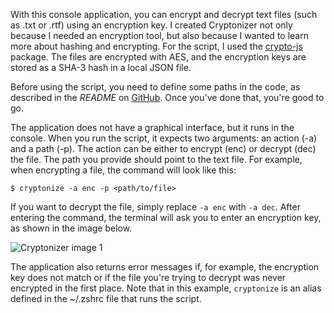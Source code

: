 With this console application, you can encrypt and decrypt text files (such as .txt or .rtf) using an encryption key. I created Cryptonizer not only because I needed an encryption tool, but also because I wanted to learn more about hashing and encrypting. For the script, I used the [crypto-js](https://www.npmjs.com/package/crypto-js) package. The files are encrypted with AES, and the encryption keys are stored as a SHA-3 hash in a local JSON file.

Before using the script, you need to define some paths in the code, as described in the _README_ on [GitHub](https://github.com/Noldyman/cryptonizer). Once you've done that, you're good to go.

The application does not have a graphical interface, but it runs in the console. When you run the script, it expects two arguments: an action (-a) and a path (-p). The action can be either to encrypt (enc) or decrypt (dec) the file. The path you provide should point to the text file. For example, when encrypting a file, the command will look like this:

`$ cryptonize -a enc -p <path/to/file>`

If you want to decrypt the file, simply replace `-a enc` with `-a dec`. After entering the command, the terminal will ask you to enter an encryption key, as shown in the image below.

![Cryptonizer image 1](/images/posts/cryptonizer1.png)

The application also returns error messages if, for example, the encryption key does not match or if the file you're trying to decrypt was never encrypted in the first place. Note that in this example, `cryptonize` is an alias defined in the ~/.zshrc file that runs the script.
